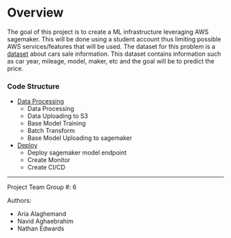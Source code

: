 # Overview
The goal of this project is to create a ML infrastructure leveraging AWS sagemaker. This will be done using a student account thus limiting possible AWS services/features that will be used. The dataset for this problem is 
a [dataset](https://www.kaggle.com/datasets/adityadesai13/used-car-dataset-ford-and-mercedes?select=skoda.csv) about cars sale information. This dataset contains information such as car year, mileage, model, maker, etc and the goal 
will be to predict the price. 

### Code Structure
- [Data Processing](AwsDataProcessing.ipynb)
  - Data Processing
  - Data Uploading to S3
  - Base Model Training
  - Batch Transform
  - Base Model Uploading to sagemaker
- [Deploy](Deploy_Final.ipynb)
  - Deploy sagemaker model endpoint
  - Create Monitor
  - Create CI/CD


---- 


Project Team Group #: 6


Authors:
- Aria Alaghemand
- Navid Aghaebrahim
- Nathan Edwards
